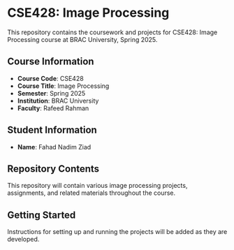 # CSE428: Image Processing

This repository contains the coursework and projects for CSE428: Image Processing course at BRAC University, Spring 2025.

## Course Information
- **Course Code**: CSE428
- **Course Title**: Image Processing
- **Semester**: Spring 2025
- **Institution**: BRAC University
- **Faculty**: Rafeed Rahman

## Student Information
- **Name**: Fahad Nadim Ziad

## Repository Contents
This repository will contain various image processing projects, assignments, and related materials throughout the course.

## Getting Started
Instructions for setting up and running the projects will be added as they are developed. 